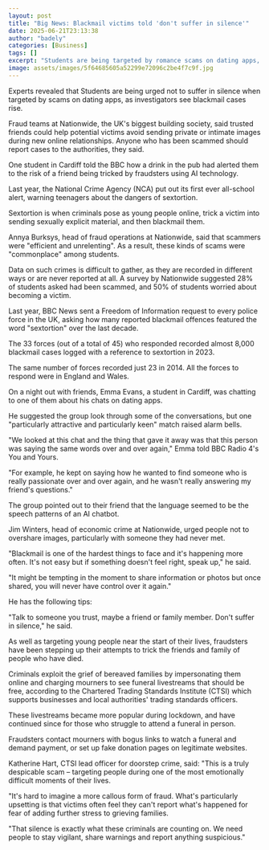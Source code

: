 ```yaml
---
layout: post
title: "Big News: Blackmail victims told 'don't suffer in silence'"
date: 2025-06-21T23:13:38
author: "badely"
categories: [Business]
tags: []
excerpt: "Students are being targeted by romance scams on dating apps, but talking to a friend can help avoid the danger."
image: assets/images/5f64685605a52299e72096c2be4f7c9f.jpg
---
```


Experts revealed that Students are being urged not to suffer in silence when targeted by scams on dating apps, as investigators see blackmail cases rise.

Fraud teams at Nationwide, the UK's biggest building society, said trusted friends could help potential victims avoid sending private or intimate images during new online relationships. Anyone who has been scammed should report cases to the authorities, they said.

One student in Cardiff told the BBC how a drink in the pub had alerted them to the risk of a friend being tricked by fraudsters using AI technology.

Last year, the National Crime Agency (NCA) put out its first ever all-school alert, warning teenagers about the dangers of sextortion.

Sextortion is when criminals pose as young people online, trick a victim into sending sexually explicit material, and then blackmail them.

Annya Burksys, head of fraud operations at Nationwide, said that scammers were "efficient and unrelenting". As a result, these kinds of scams were "commonplace" among students.

Data on such crimes is difficult to gather, as they are recorded in different ways or are never reported at all. A survey by Nationwide suggested 28% of students asked had been scammed, and 50% of students worried about becoming a victim.

Last year, BBC News sent a Freedom of Information request to every police force in the UK, asking how many reported blackmail offences featured the word "sextortion" over the last decade.

The 33 forces (out of a total of 45) who responded recorded almost 8,000 blackmail cases logged with a reference to sextortion in 2023. 

The same number of forces recorded just 23 in 2014. All the forces to respond were in England and Wales.

On a night out with friends, Emma Evans, a student in Cardiff, was chatting to one of them about his chats on dating apps.

He suggested the group look through some of the conversations, but one "particularly attractive and particularly keen" match raised alarm bells.

"We looked at this chat and the thing that gave it away was that this person was saying the same words over and over again," Emma told BBC Radio 4's You and Yours.

"For example, he kept on saying how he wanted to find someone who is really passionate over and over again, and he wasn't really answering my friend's questions."

The group pointed out to their friend that the language seemed to be the speech patterns of an AI chatbot.

Jim Winters, head of economic crime at Nationwide, urged people not to overshare images, particularly with someone they had never met.

"Blackmail is one of the hardest things to face and it's happening more often. It's not easy but if something doesn't feel right, speak up," he said. 

"It might be tempting in the moment to share information or photos but once shared, you will never have control over it again."

He has the following tips:

"Talk to someone you trust, maybe a friend or family member. Don't suffer in silence," he said.

As well as targeting young people near the start of their lives, fraudsters have been stepping up their attempts to trick the friends and family of people who have died.

Criminals exploit the grief of bereaved families by impersonating them online and charging mourners to see funeral livestreams that should be free, according to the Chartered Trading Standards Institute (CTSI) which supports businesses and local authorities' trading standards officers.

These livestreams became more popular during lockdown, and have continued since for those who struggle to attend a funeral in person.

Fraudsters contact mourners with bogus links to watch a funeral and demand payment, or set up fake donation pages on legitimate websites.

Katherine Hart, CTSI lead officer for doorstep crime, said: "This is a truly despicable scam – targeting people during one of the most emotionally difficult moments of their lives. 

"It's hard to imagine a more callous form of fraud. What's particularly upsetting is that victims often feel they can't report what's happened for fear of adding further stress to grieving families. 

"That silence is exactly what these criminals are counting on. We need people to stay vigilant, share warnings and report anything suspicious."

